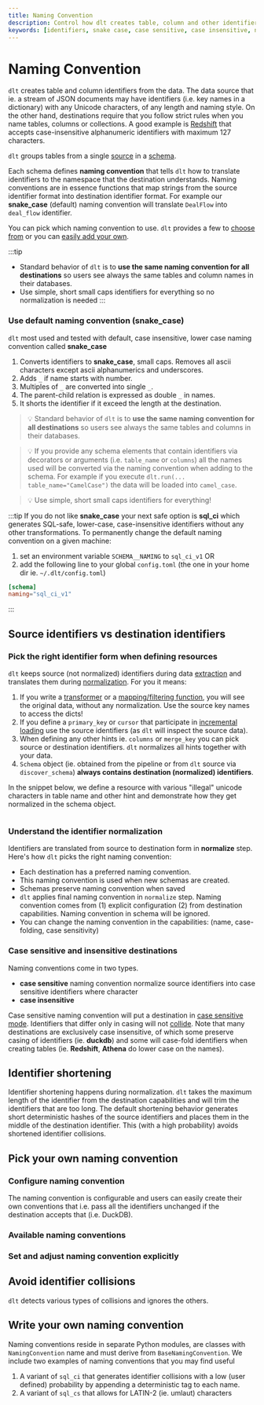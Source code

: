```yaml
---
title: Naming Convention
description: Control how dlt creates table, column and other identifiers
keywords: [identifiers, snake case, case sensitive, case insensitive, naming]
---
```


# Naming Convention
`dlt` creates table and column identifiers from the data. The data source that ie. a stream of JSON documents may have identifiers (i.e. key names in a dictionary) with any Unicode characters, of any length and naming style. On the other hand, destinations require that you follow strict rules when you name tables, columns or collections.
A good example is [Redshift](../dlt-ecosystem/destinations/redshift.md#naming-convention) that accepts case-insensitive alphanumeric identifiers with maximum 127 characters.

`dlt` groups tables from a single [source](source.md) in a [schema](schema.md).

Each schema defines **naming convention** that tells `dlt` how to translate identifiers to the
namespace that the destination understands. Naming conventions are in essence functions that map strings from the source identifier format into destination identifier format. For example our **snake_case** (default) naming convention will translate `DealFlow` into `deal_flow` identifier.

You can pick which naming convention to use. `dlt` provides a few to [choose from](#available-naming-conventions) or you can [easily add your own](#write-your-own-naming-convention).

:::tip
* Standard behavior of `dlt` is to **use the same naming convention for all destinations** so users see always the same tables and column names in their databases.
* Use simple, short small caps identifiers for everything so no normalization is needed
:::

### Use default naming convention (snake_case)
`dlt` most used and tested with default, case insensitive, lower case naming convention called **snake_case**

1. Converts identifiers to **snake_case**, small caps. Removes all ascii characters except ascii
   alphanumerics and underscores.
1. Adds `_` if name starts with number.
1. Multiples of `_` are converted into single `_`.
1. The parent-child relation is expressed as double `_` in names.
1. It shorts the identifier if it exceed the length at the destination.

> 💡 Standard behavior of `dlt` is to **use the same naming convention for all destinations** so
> users see always the same tables and columns in their databases.

> 💡 If you provide any schema elements that contain identifiers via decorators or arguments (i.e.
> `table_name` or `columns`) all the names used will be converted via the naming convention when
> adding to the schema. For example if you execute `dlt.run(... table_name="CamelCase")` the data
> will be loaded into `camel_case`.

> 💡 Use simple, short small caps identifiers for everything!

:::tip
If you do not like **snake_case** your next safe option is **sql_ci** which generates SQL-safe, lower-case, case-insensitive identifiers without any
other transformations. To permanently change the default naming convention on a given machine:
1. set an environment variable `SCHEMA__NAMING` to `sql_ci_v1` OR
2. add the following line to your global `config.toml` (the one in your home dir ie. `~/.dlt/config.toml`)
```toml
[schema]
naming="sql_ci_v1"
```
:::

## Source identifiers vs destination identifiers
### Pick the right identifier form when defining resources
`dlt` keeps source (not normalized) identifiers during data [extraction](../reference/explainers/how-dlt-works.md#extract) and translates them during [normalization](../reference/explainers/how-dlt-works.md#normalize). For you it means:
1. If you write a [transformer](resource.md#process-resources-with-dlttransformer) or a [mapping/filtering function](resource.md#filter-transform-and-pivot-data), you will see the original data, without any normalization. Use the source key names to access the dicts!
2. If you define a `primary_key` or `cursor` that participate in [incremental loading](incremental-loading.md#incremental-loading-with-a-cursor-field) use the source identifiers (as `dlt` will inspect the source data).
3. When defining any other hints ie. `columns` or `merge_key` you can pick source or destination identifiers. `dlt` normalizes all hints together with your data.
4. `Schema` object (ie. obtained from the pipeline or from `dlt` source via `discover_schema`) **always contains destination (normalized) identifiers**.

In the snippet below, we define a resource with various "illegal" unicode characters in table name and other hint and demonstrate how they get normalized in the schema object.
```py
```

### Understand the identifier normalization
Identifiers are translated from source to destination form in **normalize** step. Here's how `dlt` picks the right naming convention:

* Each destination has a preferred naming convention.
* This naming convention is used when new schemas are created.
* Schemas preserve naming convention when saved
* `dlt` applies final naming convention in `normalize` step. Naming convention comes from (1) explicit configuration (2) from destination capabilities. Naming convention
in schema will be ignored.
* You can change the naming convention in the capabilities: (name, case-folding, case sensitivity)

### Case sensitive and insensitive destinations
Naming conventions come in two types.
* **case sensitive** naming convention normalize source identifiers into case sensitive identifiers where character
* **case insensitive**

Case sensitive naming convention will put a destination in [case sensitive mode](destination.md#control-how-dlt-creates-table-column-and-other-identifiers). Identifiers that
differ only in casing will not [collide](#avoid-identifier-collisions). Note that many destinations are exclusively case insensitive, of which some preserve casing of identifiers (ie. **duckdb**) and some will case-fold identifiers when creating tables (ie. **Redshift**, **Athena** do lower case on the names).

## Identifier shortening
Identifier shortening happens during normalization. `dlt` takes the maximum length of the identifier from the destination capabilities and will trim the identifiers that are
too long. The default shortening behavior generates short deterministic hashes of the source identifiers and places them in the middle of the destination identifier. This
(with a high probability) avoids shortened identifier collisions.


## Pick your own naming convention

### Configure naming convention
The naming convention is configurable and users can easily create their own
conventions that i.e. pass all the identifiers unchanged if the destination accepts that (i.e.
DuckDB).


### Available naming conventions

### Set and adjust naming convention explicitly

## Avoid identifier collisions


`dlt` detects various types of collisions and ignores the others.


## Write your own naming convention
Naming conventions reside in separate Python modules, are classes with `NamingConvention` name and must derive from `BaseNamingConvention`. We include two examples of
naming conventions that you may find useful

1. A variant of `sql_ci` that generates identifier collisions with a low (user defined) probability by appending a deterministic tag to each name.
2. A variant of `sql_cs` that allows for LATIN-2 (ie. umlaut) characters
